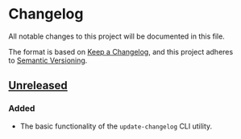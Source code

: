 <!-- markdownlint-disable MD007 MD024 -->
# Changelog

All notable changes to this project will be documented in this file.

The format is based on [Keep a Changelog](https://keepachangelog.com), and this project adheres to [Semantic Versioning](https://semver.org).

## [Unreleased]

### Added

- The basic functionality of the `update-changelog` CLI utility.

[Unreleased]: https://github.com/firefoxic/update-changelog/compare/v0.0.1...HEAD

